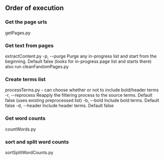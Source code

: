 ## Order of execution

### Get the page urls
get<site>Pages.py

### Get text from pages
extract<site>Content.py
-p, --purge			Purge any in-progress list and start from the beginning. Default false (looks for in-progress page list and starts there)
also run cleanFandomPages.py
### Create terms list
processTerms.py - can choose whether or not to include bold/header terms
-r, --reprocess		Reapply the filtering process to the source terms. Default false (uses existing preprocessed list)
-b, --bold			Include bold terms. Default false
-d, --header		Include header terms. Default false
### Get word counts
countWords.py

### sort and split word counts
sortSplitWordCounts.py


